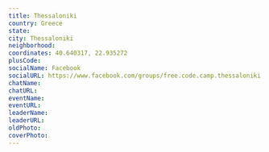 ```yaml
---
title: Thessaloniki
country: Greece
state: 
city: Thessaloniki
neighborhood: 
coordinates: 40.640317, 22.935272
plusCode:
socialName: Facebook
socialURL: https://www.facebook.com/groups/free.code.camp.thessaloniki
chatName:
chatURL:
eventName:
eventURL:
leaderName:
leaderURL:
oldPhoto: 
coverPhoto:
---
```

